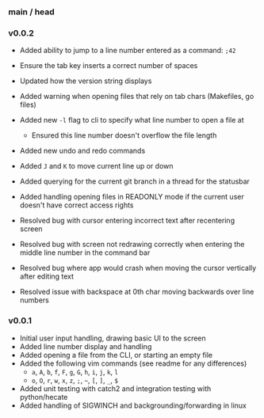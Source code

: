 ### main / head

### v0.0.2
* Added ability to jump to a line number entered as a command: `;42`
* Ensure the tab key inserts a correct number of spaces
* Updated how the version string displays
* Added warning when opening files that rely on tab chars (Makefiles, go files)
* Added new `-l` flag to cli to specify what line number to open a file at
    * Ensured this line number doesn't overflow the file length
* Added new undo and redo commands
* Added `J` and `K` to move current line up or down
* Added querying for the current git branch in a thread for the statusbar
* Added handling opening files in READONLY mode if the current user doesn't
have correct access rights

* Resolved bug with cursor entering incorrect text after recentering screen
* Resolved bug with screen not redrawing correctly when entering the middle
line number in the command bar
* Resolved bug where app would crash when moving the cursor vertically after
editing text
* Resolved issue with backspace at 0th char moving backwards over line numbers

### v0.0.1
* Initial user input handling, drawing basic UI to the screen
* Added line number display and handling
* Added opening a file from the CLI, or starting an empty file
* Added the following vim commands (see readme for any differences)
    * `a`, `A`, `b`, `f`, `F`, `g`, `G`, `h`, `i`, `j`, `k`, `l`
    * `o`, `O`, `r`, `w`, `x`, `z`, `;`, `~`, `[`, `]`, `_`, `$`
* Added unit testing with catch2 and integration testing with python/hecate
* Added handling of SIGWINCH and backgrounding/forwarding in linux
